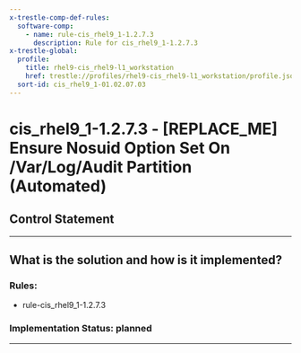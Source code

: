 ```yaml
---
x-trestle-comp-def-rules:
  software-comp:
    - name: rule-cis_rhel9_1-1.2.7.3
      description: Rule for cis_rhel9_1-1.2.7.3
x-trestle-global:
  profile:
    title: rhel9-cis_rhel9-l1_workstation
    href: trestle://profiles/rhel9-cis_rhel9-l1_workstation/profile.json
  sort-id: cis_rhel9_1-01.02.07.03
---
```


# cis_rhel9_1-1.2.7.3 - \[REPLACE_ME\] Ensure Nosuid Option Set On /Var/Log/Audit Partition (Automated)

## Control Statement

______________________________________________________________________

## What is the solution and how is it implemented?

<!-- For implementation status enter one of: implemented, partial, planned, alternative, not-applicable -->

<!-- Note that the list of rules under ### Rules: is read-only and changes will not be captured after assembly to JSON -->

<!-- Add control implementation description here for control: cis_rhel9_1-1.2.7.3 -->

### Rules:

  - rule-cis_rhel9_1-1.2.7.3

### Implementation Status: planned

______________________________________________________________________
